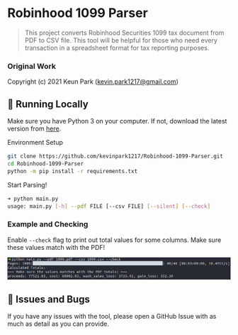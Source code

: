 # Robinhood 1099 Parser

> This project converts Robinhood Securities 1099 tax document from PDF to CSV file. This tool will be helpful for those who need every transaction in a spreadsheet format for tax reporting purposes.


### Original Work

Copyright (c) 2021 Keun Park (kevin.park1217@gmail.com)

## 🚀 Running Locally

Make sure you have Python 3 on your computer. If not, download the latest version from [here](https://www.python.org/downloads/).

Environment Setup  
```bash
git clone https://github.com/kevinpark1217/Robinhood-1099-Parser.git
cd Robinhood-1099-Parser
python -m pip install -r requirements.txt
```

Start Parsing!
```bash
➜ python main.py 
usage: main.py [-h] --pdf FILE [--csv FILE] [--silent] [--check]
```

### Example and Checking

Enable `--check` flag to print out total values for some columns. Make sure these values match with the PDF!

![Example Screenshot](./example.png)

## 🐞 Issues and Bugs
If you have any issues with the tool, please open a GitHub Issue with as much as detail as you can provide.